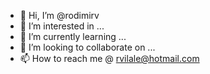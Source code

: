 - 👋 Hi, I’m @rodimirv
- 👀 I’m interested in ...
- 🌱 I’m currently learning ...
- 💞️ I’m looking to collaborate on ...
- 📫 How to reach me @ rvilale@hotmail.com

<!---
rodimirv/rodimirv is a ✨ special ✨ repository because its `README.md` (this file) appears on your GitHub profile.
You can click the Preview link to take a look at your changes.
--->
